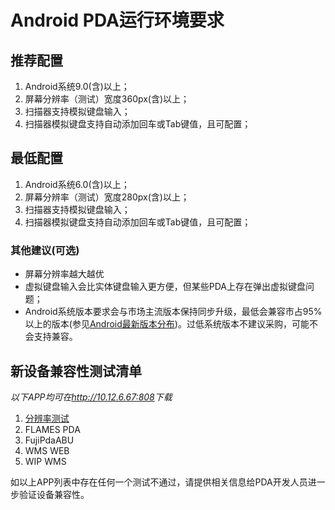 # Android PDA运行环境要求

## 推荐配置
1. Android系统9.0(含)以上；
2. 屏幕分辨率（测试）宽度360px(含)以上；
3. 扫描器支持模拟键盘输入；
4. 扫描器模拟键盘支持自动添加回车或Tab键值，且可配置；

## 最低配置
1. Android系统6.0(含)以上；
2. 屏幕分辨率（测试）宽度280px(含)以上；
3. 扫描器支持模拟键盘输入；
4. 扫描器模拟键盘支持自动添加回车或Tab键值，且可配置；

### 其他建议(可选)
- 屏幕分辨率越大越优
- 虚拟键盘输入会比实体键盘输入更方便，但某些PDA上存在弹出虚拟键盘问题；
- Android系统版本要求会与市场主流版本保持同步升级，最低会兼容市占95%以上的版本(参见[Android最新版本分布](/zh-cn/blogs/Android%20最新版本分布.md))。过低系统版本不建议采购，可能不会支持兼容。

## 新设备兼容性测试清单
*以下APP均可在<http://10.12.6.67:808>下载*

1. [分辨率测试](http://10.12.6.67:808/envtest)
2. FLAMES PDA
3. FujiPdaABU
4. WMS WEB
5. WIP WMS

如以上APP列表中存在任何一个测试不通过，请提供相关信息给PDA开发人员进一步验证设备兼容性。